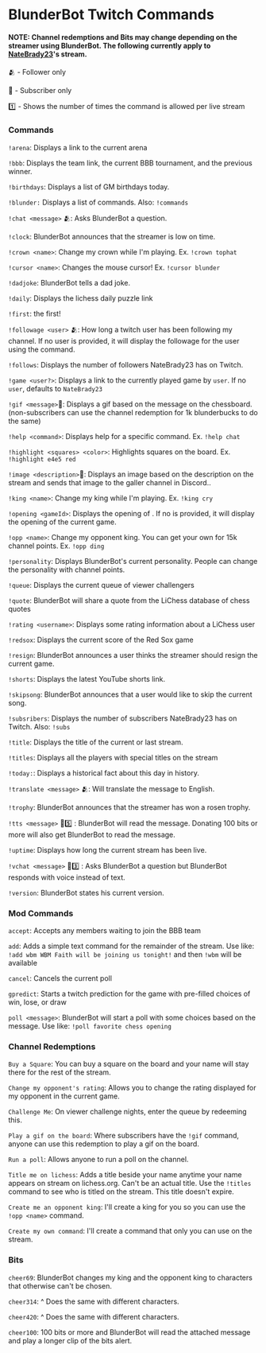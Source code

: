 # BlunderBot Twitch Commands

#### NOTE: Channel redemptions and Bits may change depending on the streamer using BlunderBot. The following currently apply to [NateBrady23](https://twitch.tv/natebrady23)'s stream.

:people_hugging: - Follower only

:gem: - Subscriber only

:one: - Shows the number of times the command is allowed per live stream

### Commands

`!arena`: Displays a link to the current arena

`!bbb`: Displays the team link, the current BBB tournament, and the previous winner.

`!birthdays`: Displays a list of GM birthdays today.

`!blunder:` Displays a list of commands. Also: `!commands`

`!chat <message>` :people_hugging:: Asks BlunderBot a question.

`!clock`: BlunderBot announces that the streamer is low on time.

`!crown <name>`: Change my crown while I'm playing. Ex. `!crown tophat`

`!cursor <name>`: Changes the mouse cursor! Ex. `!cursor blunder`

`!dadjoke`: BlunderBot tells a dad joke.

`!daily`: Displays the lichess daily puzzle link

`!first`: the first!

`!followage <user>` :people_hugging:: How long a twitch user has been following my channel. If no user is provided, it will display the followage for the user using the command.

`!follows`: Displays the number of followers NateBrady23 has on Twitch.

`!game <user?>`: Displays a link to the currently played game by `user`. If no `user`, defaults to `NateBrady23`

`!gif <message>`:gem:: Displays a gif based on the message on the chessboard. (non-subscribers can use the channel redemption for 1k blunderbucks to do the same)

`!help <command>`: Displays help for a specific command. Ex. `!help chat`

`!highlight <squares> <color>`: Highlights squares on the board. Ex. `!highlight e4e5 red`

`!image <description>`:gem:: Displays an image based on the description on the stream and sends that image to the galler channel in Discord..

`!king <name>`: Change my king while I'm playing. Ex. `!king cry`

`!opening <gameId>`: Displays the opening of <gameId>. If no <gameId> is provided, it will display the opening of the current game.

`!opp <name>`: Change my opponent king. You can get your own for 15k channel points. Ex. `!opp ding`

`!personality`: Displays BlunderBot's current personality. People can change the personality with channel points.

`!queue`: Displays the current queue of viewer challengers

`!quote`: BlunderBot will share a quote from the LiChess database of chess quotes

`!rating <username>`: Displays some rating information about a LiChess user

`!redsox`: Displays the current score of the Red Sox game

`!resign`: BlunderBot announces a user thinks the streamer should resign the current game.

`!shorts`: Displays the latest YouTube shorts link.

`!skipsong`: BlunderBot announces that a user would like to skip the current song.

`!subsribers`: Displays the number of subscribers NateBrady23 has on Twitch. Also: `!subs`

`!title`: Displays the title of the current or last stream.

`!titles`: Displays all the players with special titles on the stream

`!today:`: Displays a historical fact about this day in history.

`!translate <message>` :people_hugging:: Will translate the message to English.

`!trophy`: BlunderBot announces that the streamer has won a rosen trophy.

`!tts <message>` :gem::five: : BlunderBot will read the message. Donating 100 bits or more will also get BlunderBot to read the message.

`!uptime`: Displays how long the current stream has been live.

`!vchat <message>` :gem::three: : Asks BlunderBot a question but BlunderBot responds with voice instead of text.

`!version`: BlunderBot states his current version.

### Mod Commands

`accept`: Accepts any members waiting to join the BBB team

`add`: Adds a simple text command for the remainder of the stream. Use like: `!add wbm WBM Faith will be joining us tonight!` and then `!wbm` will be available

`cancel`: Cancels the current poll

`gpredict`: Starts a twitch prediction for the game with pre-filled choices of win, lose, or draw

`poll <message>`: BlunderBot will start a poll with some choices based on the message. Use like: `!poll favorite chess opening`

### Channel Redemptions

`Buy a Square`: You can buy a square on the board and your name will stay there for the rest of the stream.

`Change my opponent's rating`: Allows you to change the rating displayed for my opponent in the current game.

`Challenge Me`: On viewer challenge nights, enter the queue by redeeming this.

`Play a gif on the board`: Where subscribers have the `!gif` command, anyone can use this redemption to play a gif on the board.

`Run a poll`: Allows anyone to run a poll on the channel.

`Title me on lichess`: Adds a title beside your name anytime your name appears on stream on lichess.org. Can't be an actual title. Use the `!titles` command to see who is titled on the stream. This title doesn't expire.

`Create me an opponent king`: I'll create a king for you so you can use the `!opp <name>` command.

`Create my own command`: I'll create a command that only you can use on the stream.

### Bits

`cheer69`: BlunderBot changes my king and the opponent king to characters that otherwise can't be chosen.

`cheer314`: ^ Does the same with different characters.

`cheer420`: ^ Does the same with different characters.

`cheer100`: 100 bits or more and BlunderBot will read the attached message and play a longer clip of the bits alert.
